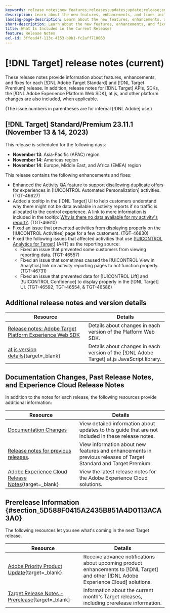 ```yaml
---
keywords: release notes;new features;releases;updates;update;release;enhancement;enhancements;fixes;bug fixes;updates 
description: Learn about the new features, enhancements, and fixes included in the current release of [!DNL Adobe Target], including SDKs, APIs, and JavaScript libraries.
landing-page-description: Learn about the new features, enhancements, and fixes included in the current release of [!DNL Adobe Target].
short-description: Learn about the new features, enhancements, and fixes included in the current release of [!DNL Adobe Target].
title: What Is Included in the Current Release?
feature: Release Notes
exl-id: 3ffead4f-113c-4153-b0b1-fc2aff710063
---
```

# [!DNL Target] release notes (current)

These release notes provide information about features, enhancements, and fixes for each [!DNL Adobe Target Standard] and [!DNL Target Premium] release. In addition, release notes for [!DNL Target] APIs, SDKs, the [!DNL Adobe Experience Platform Web SDK], at.js, and other platform changes are also included, when applicable.

(The issue numbers in parentheses are for internal [!DNL Adobe] use.)

## [!DNL Target] Standard/Premium 23.11.1 (November 13 & 14, 2023)

This release is scheduled for the following days:

* **November 13**: Asia-Pacific (APAC) region
* **November 14**: Americas region
* **November 14**: Europe, Middle East, and Africa (EMEA) region

This release contains the following enhancements and fixes:

* Enhanced the [Activity QA](/help/main/c-activities/c-activity-qa/activity-qa.md) feature to support [disallowing duplicate offers](/help/main/c-activities/t-automated-personalization/managing-exclusions.md) for experiences in [!UICONTROL Automated Personalization] activities. (TGT-46627)
* Added a tooltip in the [!DNL Target] UI to help customers understand why there might not be data available in activity reports if no traffic is allocated to the control experience. A link to more information is included in the tooltip: [Why is there no data available for my activity's report?](/help/main/c-reports/reporting-frequently-asked-questions.md#section_E4722F6445884130951DF79981C8289B). (TGT-46610)
* Fixed an issue that prevented activities from displaying properly on the [!UICONTROL Activities] page for a few customers. (TGT-46830)
* Fixed the following issues that affected activities that use [[!UICONTROL Analytics for Target]](/help/main/c-integrating-target-with-mac/a4t/a4t.md) (A4T) as the reporting source: 
  * Fixed an issue that prevented some customers from viewing reporting data. (TGT-46557)
  * Fixed an issue that sometimes caused the [!UICONTROL View in Analytics] link on activity reporting pages to not function properly. (TGT-46731)
  * Fixed an issue that prevented data for [!UICONTROL Lift] and [!UICONTROL Confidence] to display properly in the [!DNL Target] UI. (TGT-46592, TGT-46554, & TGT-46586)

## Additional release notes and version details

|Resource|Details|
|--- |--- |
|[Release notes: Adobe Target Platform Experience Web SDK](https://experienceleague.adobe.com/docs/experience-platform/edge/release-notes.html?lang=en)|Details about changes in each version of the Platform Web SDK.|
|[at.js version details](https://experienceleague.corp.adobe.com/docs/target-dev/developer/client-side/at-js-implementation/target-atjs-versions.html){target=_blank}|Details about changes in each version of the [!DNL Adobe Target] at.js JavaScript library.|
     
## Documentation Changes, Past Release Notes, and Experience Cloud Release Notes

In addition to the notes for each release, the following resources provide additional information:

|Resource|Details|
|--- |--- |
|[Documentation Changes](/help/main/r-release-notes/doc-change.md)|View detailed information about updates to this guide that are not included in these release notes.|
|[Release notes for previous releases](/help/main/r-release-notes/release-notes-for-previous-releases.md).|View information about new features and enhancements in previous releases of Target Standard and Target Premium.|
|[Adobe Experience Cloud Release Notes](https://experienceleague.adobe.com/docs/release-notes/experience-cloud/current.html){target=_blank}|View the latest release notes for the Adobe Experience Cloud solutions.|

## Prerelease Information {#section_5D588F0415A2435B851A4D0113ACA3A0}

The following resources let you see what's coming in the next Target release.

|Resource|Details|
|--- |--- |
|[Adobe Priority Product Update](https://www.adobe.com/subscription/priority-product-update.html){target=_blank}|Receive advance notifications about upcoming product enhancements to [!DNL Target] and other [!DNL Adobe Experience Cloud] solutions.|
|[Target Release Notes - Prerelease](/help/main/r-release-notes/target-release-notes.md){target=_blank}|Information about the current month's Target releases, including prerelease information.|
